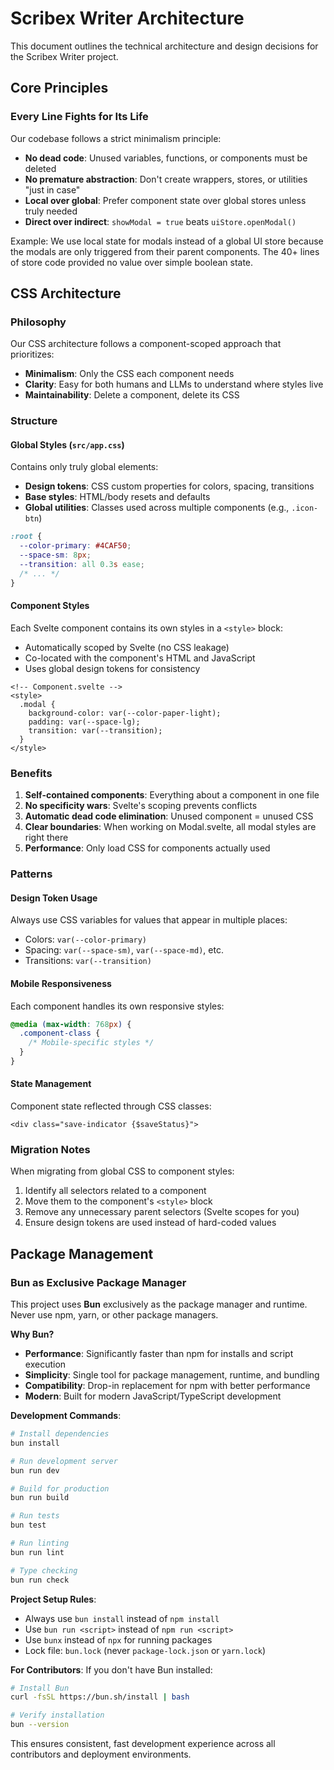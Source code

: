 # Scribex Writer Architecture

This document outlines the technical architecture and design decisions for the Scribex Writer project.

## Core Principles

### Every Line Fights for Its Life

Our codebase follows a strict minimalism principle:
- **No dead code**: Unused variables, functions, or components must be deleted
- **No premature abstraction**: Don't create wrappers, stores, or utilities "just in case"
- **Local over global**: Prefer component state over global stores unless truly needed
- **Direct over indirect**: `showModal = true` beats `uiStore.openModal()`

Example: We use local state for modals instead of a global UI store because the modals are only triggered from their parent components. The 40+ lines of store code provided no value over simple boolean state.

## CSS Architecture

### Philosophy

Our CSS architecture follows a component-scoped approach that prioritizes:
- **Minimalism**: Only the CSS each component needs
- **Clarity**: Easy for both humans and LLMs to understand where styles live
- **Maintainability**: Delete a component, delete its CSS

### Structure

#### Global Styles (`src/app.css`)
Contains only truly global elements:
- **Design tokens**: CSS custom properties for colors, spacing, transitions
- **Base styles**: HTML/body resets and defaults  
- **Global utilities**: Classes used across multiple components (e.g., `.icon-btn`)

```css
:root {
  --color-primary: #4CAF50;
  --space-sm: 8px;
  --transition: all 0.3s ease;
  /* ... */
}
```

#### Component Styles
Each Svelte component contains its own styles in a `<style>` block:
- Automatically scoped by Svelte (no CSS leakage)
- Co-located with the component's HTML and JavaScript
- Uses global design tokens for consistency

```svelte
<!-- Component.svelte -->
<style>
  .modal {
    background-color: var(--color-paper-light);
    padding: var(--space-lg);
    transition: var(--transition);
  }
</style>
```

### Benefits

1. **Self-contained components**: Everything about a component in one file
2. **No specificity wars**: Svelte's scoping prevents conflicts
3. **Automatic dead code elimination**: Unused component = unused CSS
4. **Clear boundaries**: When working on Modal.svelte, all modal styles are right there
5. **Performance**: Only load CSS for components actually used

### Patterns

#### Design Token Usage
Always use CSS variables for values that appear in multiple places:
- Colors: `var(--color-primary)`
- Spacing: `var(--space-sm)`, `var(--space-md)`, etc.
- Transitions: `var(--transition)`

#### Mobile Responsiveness
Each component handles its own responsive styles:
```css
@media (max-width: 768px) {
  .component-class {
    /* Mobile-specific styles */
  }
}
```

#### State Management
Component state reflected through CSS classes:
```svelte
<div class="save-indicator {$saveStatus}">
```

### Migration Notes

When migrating from global CSS to component styles:
1. Identify all selectors related to a component
2. Move them to the component's `<style>` block
3. Remove any unnecessary parent selectors (Svelte scopes for you)
4. Ensure design tokens are used instead of hard-coded values

## Package Management

### Bun as Exclusive Package Manager

This project uses **Bun** exclusively as the package manager and runtime. Never use npm, yarn, or other package managers.

**Why Bun?**
- **Performance**: Significantly faster than npm for installs and script execution
- **Simplicity**: Single tool for package management, runtime, and bundling
- **Compatibility**: Drop-in replacement for npm with better performance
- **Modern**: Built for modern JavaScript/TypeScript development

**Development Commands**:
```bash
# Install dependencies
bun install

# Run development server  
bun run dev

# Build for production
bun run build

# Run tests
bun test

# Run linting
bun run lint

# Type checking
bun run check
```

**Project Setup Rules**:
- Always use `bun install` instead of `npm install`
- Use `bun run <script>` instead of `npm run <script>`
- Use `bunx` instead of `npx` for running packages
- Lock file: `bun.lock` (never `package-lock.json` or `yarn.lock`)

**For Contributors**:
If you don't have Bun installed:
```bash
# Install Bun
curl -fsSL https://bun.sh/install | bash

# Verify installation
bun --version
```

This ensures consistent, fast development experience across all contributors and deployment environments.
